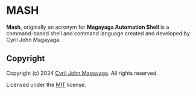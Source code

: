 # MASH

**Mash**, originally an acronym for **Magayaga Automation Shell** is a command-based shell and command language created and developed by Cyril John Magayaga.

## Copyright

Copyright (c) 2024 [Cyril John Magayaga](https://github.com/magayaga). All rights reserved.

Licensed under the [MIT](LICENSE) license.
